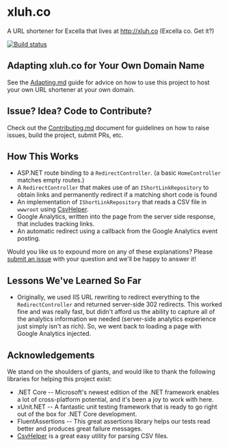 # xluh.co

A URL shortener for Excella that lives at <http://xluh.co> (Excella co. Get it?)

[![Build status](https://ci.appveyor.com/api/projects/status/n2268tskumo12j57?svg=true)](https://ci.appveyor.com/project/SeanKilleen/xluhco)

## Adapting xluh.co for Your Own Domain Name

See the [Adapting.md](ADAPTING.md) guide for advice on how to use this project to host your own URL shortener at your own domain.

## Issue? Idea? Code to Contribute?

Check out the [Contributing.md](CONTRIBUTING.md) document for guidelines on how to raise issues, build the project, submit PRs, etc.

## How This Works

* ASP.NET route binding to a `RedirectController`. (a basic `HomeController` matches empty routes.)
* A `RedirectController` that makes use of an `IShortLinkRepository` to obtain links and permanently redirect if a matching short code is found
* An implementation of `IShortLinkRepository` that reads a CSV file in `wwwroot` using [CsvHelper](https://joshclose.github.io/CsvHelper/).
* Google Analytics, written into the page from the server side response, that includes tracking links.
* An automatic redirect using a callback from the Google Analytics event posting.

Would you like us to expound more on any of these explanations? Please [submit an issue](http://github.com/excellalabs/xluhco/issues/new) with your question and we'll be happy to answer it!

## Lessons We've Learned So Far

* Originally, we used IIS URL rewriting to redirect everything to the `RedirectController` and returned server-side 302 redirects. This worked fine and was really fast, but didn't afford us the ability to capture all of the analytics information we needed (server-side analytics experience just simply isn't as rich). So, we went back to loading a page with Google Analytics injected.

## Acknowledgements

We stand on the shoulders of giants, and would like to thank the following libraries for helping this project exist:

* .NET Core -- Microsoft's newest edition of the .NET framework enables a lot of cross-platform potential, and it's been a joy to work with here.
* xUnit.NET -- A fantastic unit testing framework that is ready to go right out of the box for .NET Core development.
* FluentAssertions -- This great assertions library helps our tests read better and produces great failure messages.
* [CsvHelper](https://joshclose.github.io/CsvHelper/) is a great easy utility for parsing CSV files.
